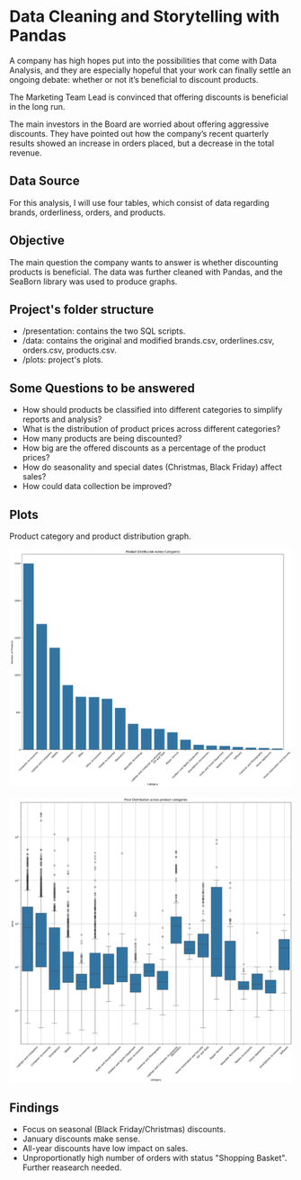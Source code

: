 # Data Cleaning and Storytelling with Pandas 

A company has high hopes put into the possibilities that come with Data Analysis, and they are especially hopeful that your work can finally settle an ongoing debate: whether or not it’s beneficial to discount products.

The Marketing Team Lead is convinced that offering discounts is beneficial in the long run. 

The main investors in the Board are worried about offering aggressive discounts. They have pointed out how the company’s recent quarterly results showed an increase in orders placed, but a decrease in the total revenue. 

## Data Source

For this analysis, I will use four tables, which consist of data regarding brands, orderliness, orders, and products. 

## Objective 

The main question the company wants to answer is whether discounting products is beneficial. The data was further cleaned with Pandas, and the SeaBorn library was used to produce graphs. 

## Project's folder structure

* /presentation: contains the two SQL scripts.
* /data: contains the original and modified brands.csv, orderlines.csv, orders.csv, products.csv.
* /plots: project's plots.

## Some Questions to be answered 

* How should products be classified into different categories to simplify reports and analysis?
* What is the distribution of product prices across different categories?
* How many products are being discounted?
* How big are the offered discounts as a percentage of the product prices?
* How do seasonality and special dates (Christmas, Black Friday) affect sales?
* How could data collection be improved?


## Plots 

Product category and product distribution graph.

![Seasonality](plots/products_categorization.png)

![Seasonality](plots/price_distribution.png)

## Findings

* Focus on seasonal (Black Friday/Christmas) discounts.
* January discounts make sense.
* All-year discounts have low impact on sales.
* Unproportionatly high number of orders with status "Shopping Basket". Further reasearch needed.


